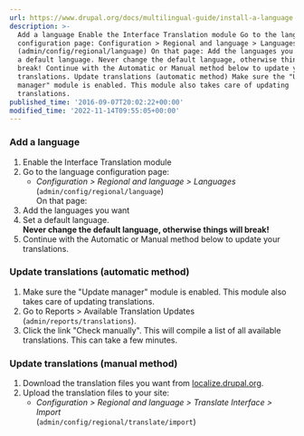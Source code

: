 ```yaml
---
url: https://www.drupal.org/docs/multilingual-guide/install-a-language
description: >-
  Add a language Enable the Interface Translation module Go to the language
  configuration page: Configuration > Regional and language > Languages
  (admin/config/regional/language) On that page: Add the languages you want Set
  a default language. Never change the default language, otherwise things will
  break! Continue with the Automatic or Manual method below to update your
  translations. Update translations (automatic method) Make sure the "Update
  manager" module is enabled. This module also takes care of updating
  translations.
published_time: '2016-09-07T20:02:22+00:00'
modified_time: '2022-11-14T09:55:05+00:00'
---
```

### Add a language

1. Enable the Interface Translation module
2. Go to the language configuration page:  
   * _Configuration > Regional and language > Languages_  
    (`admin/config/regional/language`)  
On that page:
3. Add the languages you want
4. Set a default language.  
**Never change the default language, otherwise things will break!**
5. Continue with the Automatic or Manual method below to update your translations.

### Update translations (automatic method)

1. Make sure the "Update manager" module is enabled. This module also takes care of updating translations.
2. Go to Reports > Available Translation Updates (`admin/reports/translations`).
3. Click the link "Check manually". This will compile a list of all available translations. This can take a few minutes.

### Update translations (manual method)

1. Download the translation files you want from [localize.drupal.org](http://localize.drupal.org).
2. Upload the translation files to your site:  
   * _Configuration > Regional and language > Translate Interface > Import_  
    (`admin/config/regional/translate/import`)